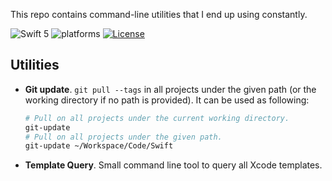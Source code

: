 This repo contains command-line utilities that I end up using constantly.

![Swift 5](https://img.shields.io/badge/Swift-5-orange.svg) ![platforms](https://img.shields.io/badge/platforms-macOS-lightgrey.svg) [![License](http://img.shields.io/:license-mit-blue.svg)](http://doge.mit-license.org)

## Utilities

- **Git update**.
  `git pull --tags` in all projects under the given path (or the working directory if no path is provided). It can be used as following:
  ```bash
  # Pull on all projects under the current working directory.
  git-update
  # Pull on all projects under the given path.
  git-update ~/Workspace/Code/Swift
  ```
- **Template Query**.
  Small command line tool to query all Xcode templates.  
